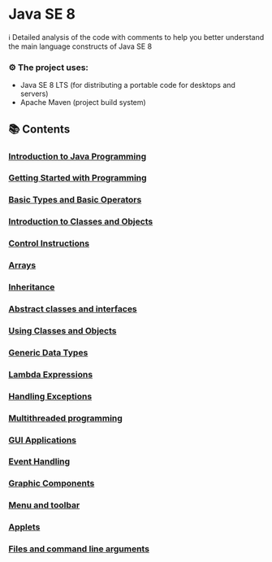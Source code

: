 # Java SE 8

ℹ️ Detailed analysis of the code with comments to help you better understand the main language constructs of Java SE 8

### ⚙️ The project uses:

- Java SE 8 LTS (for distributing a portable code for desktops and servers)
- Apache Maven (project build system)

## 📚 Contents

### [Introduction to Java Programming](https://github.com/DimaZeland/Java-Software-Engineer/tree/master/01-Java-Syntax/01-Java-8/src/main/java/com/demo/java8/p00Start)
### [Getting Started with Programming](https://github.com/DimaZeland/Java-Software-Engineer/tree/master/01-Java-Syntax/01-Java-8/src/main/java/com/demo/java8/p01SimpleExample)
### [Basic Types and Basic Operators](https://github.com/DimaZeland/Java-Software-Engineer/tree/master/01-Java-Syntax/01-Java-8/src/main/java/com/demo/java8/p02BasicTypes)
### [Introduction to Classes and Objects](https://github.com/DimaZeland/Java-Software-Engineer/tree/master/01-Java-Syntax/01-Java-8/src/main/java/com/demo/java8/p03Classes)
### [Control Instructions](https://github.com/DimaZeland/Java-Software-Engineer/tree/master/01-Java-Syntax/01-Java-8/src/main/java/com/demo/java8/p04Instructions)
### [Arrays](https://github.com/DimaZeland/Java-Software-Engineer/tree/master/01-Java-Syntax/01-Java-8/src/main/java/com/demo/java8/p05Arrays)
### [Inheritance](https://github.com/DimaZeland/Java-Software-Engineer/tree/master/01-Java-Syntax/01-Java-8/src/main/java/com/demo/java8/p06Inheritance)
### [Abstract classes and interfaces](https://github.com/DimaZeland/Java-Software-Engineer/tree/master/01-Java-Syntax/01-Java-8/src/main/java/com/demo/java8/p07AbstractClasses)
### [Using Classes and Objects](https://github.com/DimaZeland/Java-Software-Engineer/tree/master/01-Java-Syntax/01-Java-8/src/main/java/com/demo/java8/p08UsingObjects)
### [Generic Data Types](https://github.com/DimaZeland/Java-Software-Engineer/tree/master/01-Java-Syntax/01-Java-8/src/main/java/com/demo/java8/p09Generics)
### [Lambda Expressions](https://github.com/DimaZeland/Java-Software-Engineer/tree/master/01-Java-Syntax/01-Java-8/src/main/java/com/demo/java8/p10Lambda)
### [Handling Exceptions](https://github.com/DimaZeland/Java-Software-Engineer/tree/master/01-Java-Syntax/01-Java-8/src/main/java/com/demo/java8/p11Exceptions)
### [Multithreaded programming](https://github.com/DimaZeland/Java-Software-Engineer/tree/master/01-Java-Syntax/01-Java-8/src/main/java/com/demo/java8/p12Multithreading)
### [GUI Applications](https://github.com/DimaZeland/Java-Software-Engineer/tree/master/01-Java-Syntax/01-Java-8/src/main/java/com/demo/java8/p13GUI)
### [Event Handling](https://github.com/DimaZeland/Java-Software-Engineer/tree/master/01-Java-Syntax/01-Java-8/src/main/java/com/demo/java8/p14Event)
### [Graphic Components](https://github.com/DimaZeland/Java-Software-Engineer/tree/master/01-Java-Syntax/01-Java-8/src/main/java/com/demo/java8/p15Graphics)
### [Menu and toolbar](https://github.com/DimaZeland/Java-Software-Engineer/tree/master/01-Java-Syntax/01-Java-8/src/main/java/com/demo/java8/p16Menu)
### [Applets](https://github.com/DimaZeland/Java-Software-Engineer/tree/master/01-Java-Syntax/01-Java-8/src/main/java/com/demo/java8/p17Applets)
### [Files and command line arguments](https://github.com/DimaZeland/Java-Software-Engineer/tree/master/01-Java-Syntax/01-Java-8/src/main/java/com/demo/java8/p18Files)
